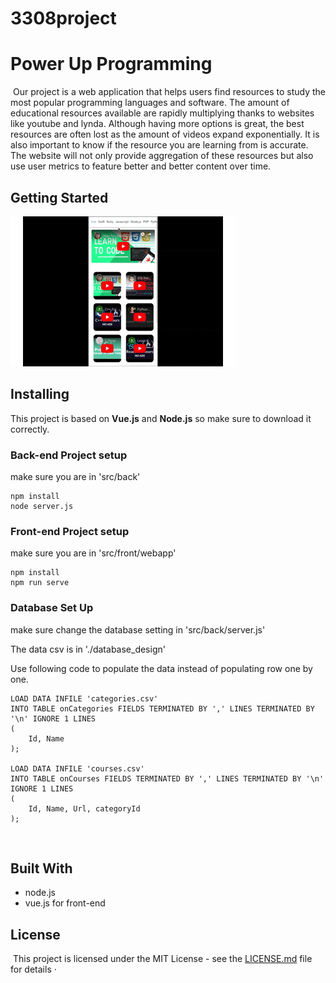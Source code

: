 # 3308project
# Power Up Programming
​
Our project is a web application that helps users find resources to study the most popular programming languages and software. The amount of educational resources available are rapidly multiplying thanks to websites like youtube and lynda. Although having more options is great, the best resources are often lost as the amount of videos expand exponentially. It is also important to know if the resource you are learning from is accurate. The website will not only provide aggregation of these resources but also use user metrics to feature better and better content over time.
​
## Getting Started

![Gif](./3308proj.gif)

## Installing
This project is based on **Vue.js** and **Node.js** so make sure to download it correctly.
### Back-end Project setup
make sure you are in 'src/back'

```
npm install 
node server.js
```

### Front-end Project setup
make sure you are in 'src/front/webapp'

```
npm install
npm run serve
```

### Database Set Up
make sure change the database setting in 'src/back/server.js'

The data csv is in './database_design'

Use following code to populate the data instead of populating row one by one.

```
LOAD DATA INFILE 'categories.csv'
INTO TABLE onCategories FIELDS TERMINATED BY ',' LINES TERMINATED BY '\n' IGNORE 1 LINES 
(
    Id, Name
);

LOAD DATA INFILE 'courses.csv'
INTO TABLE onCourses FIELDS TERMINATED BY ',' LINES TERMINATED BY '\n'  IGNORE 1 LINES
(
    Id, Name, Url, categoryId
);

```
​
## Built With
* node.js 
* vue.js for front-end


## License
​
This project is licensed under the MIT License - see the [LICENSE.md](LICENSE.md) file for details
·
